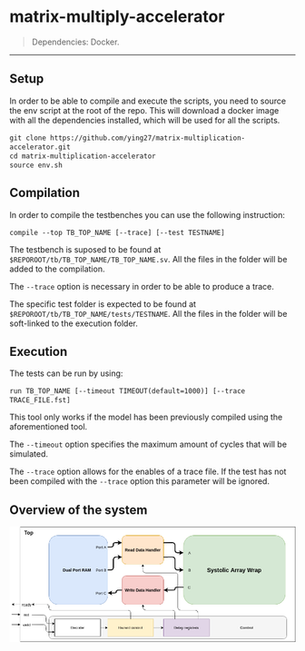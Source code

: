 # matrix-multiply-accelerator

> Dependencies: Docker. 

---

## Setup

In order to be able to compile and execute the scripts, you need to source the env script at the root of the repo. This will download a docker image with all the dependencies installed, which will be used for all the scripts.

```
git clone https://github.com/ying27/matrix-multiplication-accelerator.git
cd matrix-multiplication-accelerator
source env.sh
```

## Compilation

In order to compile the testbenches you can use the following instruction:

```
compile --top TB_TOP_NAME [--trace] [--test TESTNAME]
```

The testbench is suposed to be found at ```$REPOROOT/tb/TB_TOP_NAME/TB_TOP_NAME.sv```. All the files in the folder will be added to the compilation.

The ```--trace``` option is necessary in order to be able to produce a trace.

The specific test folder is expected to be found at ```$REPOROOT/tb/TB_TOP_NAME/tests/TESTNAME```. All the files in the folder will be soft-linked to the execution folder.

## Execution

The tests can be run by using:

```
run TB_TOP_NAME [--timeout TIMEOUT(default=1000)] [--trace TRACE_FILE.fst]
```

This tool only works if the model has been previously compiled using the aforementioned tool.

The ```--timeout``` option specifies the maximum amount of cycles that will be simulated.

The ```--trace``` option allows for the enables of a trace file. If the test has not been compiled with the ``--trace`` option this parameter will be ignored.

## Overview of the system

![Block diagram](docs/pd_top_lvl.png)
